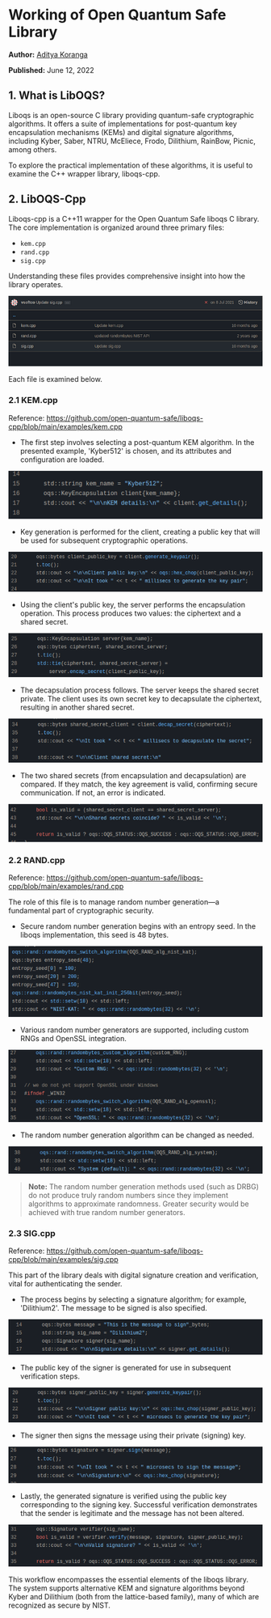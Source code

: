 # Working of Open Quantum Safe Library

**Author:** [Aditya Koranga](https://www.linkedin.com/in/aditya-koranga/)  

**Published:** June 12, 2022

## 1. What is LibOQS?

Liboqs is an open-source C library providing quantum-safe cryptographic algorithms. It offers a suite of implementations for post-quantum key encapsulation mechanisms (KEMs) and digital signature algorithms, including Kyber, Saber, NTRU, McEliece, Frodo, Dilithium, RainBow, Picnic, among others.

To explore the practical implementation of these algorithms, it is useful to examine the C++ wrapper library, liboqs-cpp.

## 2. LibOQS-Cpp

Liboqs-cpp is a C++11 wrapper for the Open Quantum Safe liboqs C library. The core implementation is organized around three primary files:

- `kem.cpp`
- `rand.cpp`
- `sig.cpp`

Understanding these files provides comprehensive insight into how the library operates.

![alt text](./images/working-of-oqslib/oqs-lib-01.png)

Each file is examined below.

### 2.1 KEM.cpp

Reference: https://github.com/open-quantum-safe/liboqs-cpp/blob/main/examples/kem.cpp

- The first step involves selecting a post-quantum KEM algorithm. In the presented example, 'Kyber512' is chosen, and its attributes and configuration are loaded.

![alt text](./images/working-of-oqslib/oqs-lib-02.png)

- Key generation is performed for the client, creating a public key that will be used for subsequent cryptographic operations.

![alt text](./images/working-of-oqslib/oqs-lib-03.png)

- Using the client's public key, the server performs the encapsulation operation. This process produces two values: the ciphertext and a shared secret.

![alt text](./images/working-of-oqslib/oqs-lib-04.png)

- The decapsulation process follows. The server keeps the shared secret private. The client uses its own secret key to decapsulate the ciphertext, resulting in another shared secret.

![alt text](./images/working-of-oqslib/oqs-lib-05.png)

- The two shared secrets (from encapsulation and decapsulation) are compared. If they match, the key agreement is valid, confirming secure communication. If not, an error is indicated.

![alt text](./images/working-of-oqslib/oqs-lib-06.png)

### 2.2 RAND.cpp

Reference: https://github.com/open-quantum-safe/liboqs-cpp/blob/main/examples/rand.cpp

The role of this file is to manage random number generation—a fundamental part of cryptographic security.

- Secure random number generation begins with an entropy seed. In the liboqs implementation, this seed is 48 bytes.

![alt text](./images/working-of-oqslib/oqs-lib-07.png)

- Various random number generators are supported, including custom RNGs and OpenSSL integration.

![alt text](./images/working-of-oqslib/oqs-lib-08.png)

- The random number generation algorithm can be changed as needed.

![alt text](./images/working-of-oqslib/oqs-lib-09.png)

> **Note:** The random number generation methods used (such as DRBG) do not produce truly random numbers since they implement algorithms to approximate randomness. Greater security would be achieved with true random number generators.

### 2.3 SIG.cpp

Reference: https://github.com/open-quantum-safe/liboqs-cpp/blob/main/examples/sig.cpp

This part of the library deals with digital signature creation and verification, vital for authenticating the sender.

- The process begins by selecting a signature algorithm; for example, 'Dilithium2'. The message to be signed is also specified.

![alt text](./images/working-of-oqslib/oqs-lib-10.png)

- The public key of the signer is generated for use in subsequent verification steps.

![alt text](./images/working-of-oqslib/oqs-lib-11.png)

- The signer then signs the message using their private (signing) key.

![alt text](./images/working-of-oqslib/oqs-lib-12.png)

- Lastly, the generated signature is verified using the public key corresponding to the signing key. Successful verification demonstrates that the sender is legitimate and the message has not been altered.

![alt text](./images/working-of-oqslib/oqs-lib-13.png)

This workflow encompasses the essential elements of the liboqs library. The system supports alternative KEM and signature algorithms beyond Kyber and Dilithium (both from the lattice-based family), many of which are recognized as secure by NIST.

